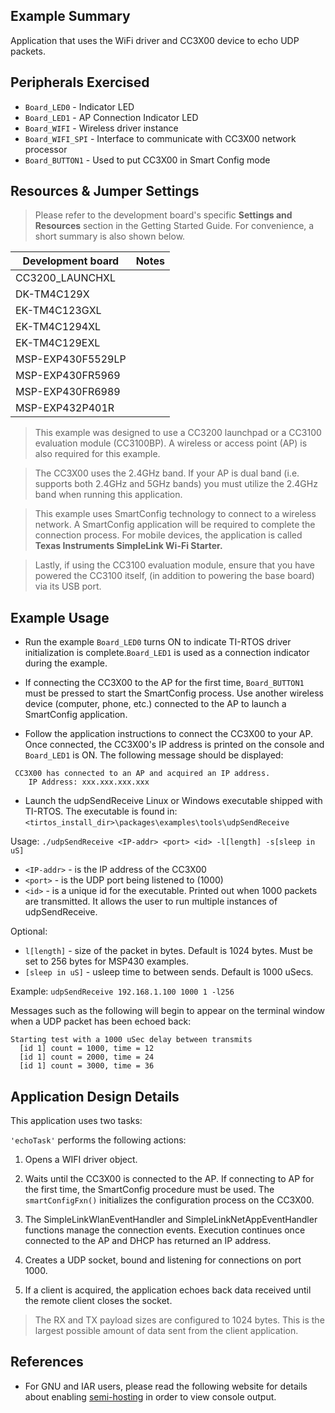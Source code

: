 ## Example Summary

Application that uses the WiFi driver and CC3X00 device to echo UDP packets.

## Peripherals Exercised

* `Board_LED0` -  Indicator LED
* `Board_LED1` -  AP Connection Indicator LED
* `Board_WIFI` -  Wireless driver instance
* `Board_WIFI_SPI` - Interface to communicate with CC3X00 network processor
* `Board_BUTTON1` -  Used to put CC3X00 in Smart Config mode

## Resources & Jumper Settings

> Please refer to the development board's specific __Settings and Resources__
section in the Getting Started Guide. For convenience, a short summary is also
shown below.

| Development board | Notes |
| ----------------- | ----- |
| CC3200_LAUNCHXL   |       |
| DK-TM4C129X       |       |
| EK-TM4C123GXL     |       |
| EK-TM4C1294XL     |       |
| EK-TM4C129EXL     |       |
| MSP-EXP430F5529LP |       |
| MSP-EXP430FR5969  |       |
| MSP-EXP430FR6989  |       |
| MSP-EXP432P401R   |       |

> This example was designed to use a CC3200 launchpad
or a CC3100 evaluation module (CC3100BP).  A wireless
or access point (AP) is also required for this example.

> The CC3X00 uses the 2.4GHz band. If your AP
is dual band (i.e. supports both 2.4GHz and 5GHz bands)
you must utilize the 2.4GHz band when running this application.

> This example uses SmartConfig technology to connect to
a wireless network. A SmartConfig application will be
required to complete the connection process. For mobile
devices, the application is called __Texas Instruments
SimpleLink Wi-Fi Starter.__

> Lastly, if using the CC3100 evaluation module, ensure
that you have powered the CC3100 itself, (in addition
to powering the base board) via its USB port.

## Example Usage

* Run the example `Board_LED0` turns ON to indicate TI-RTOS driver
initialization is complete.`Board_LED1` is used as a connection indicator during
the example.

* If connecting the CC3X00 to the AP for the first time, `Board_BUTTON1` must be
pressed to start the SmartConfig process. Use another wireless device
(computer, phone, etc.) connected to the AP to launch a SmartConfig application.

* Follow the application instructions to connect the CC3X00 to your AP. Once
connected, the CC3X00's IP address is printed on the console and `Board_LED1` is
ON. The following message should be displayed:
```
 CC3X00 has connected to an AP and acquired an IP address.
    IP Address: xxx.xxx.xxx.xxx
```

* Launch the udpSendReceive Linux or Windows executable shipped with TI-RTOS. The executable is found in:
`<tirtos_install_dir>\packages\examples\tools\udpSendReceive`

Usage: `./udpSendReceive <IP-addr> <port> <id> -l[length] -s[sleep in uS]`

* `<IP-addr>` - is the IP address of the CC3X00
* `<port>` -  is the UDP port being listened to (1000)
* `<id>`  -  is a unique id for the executable. Printed out when 1000 packets
are transmitted. It allows the user to run multiple instances of udpSendReceive.

Optional:
* `l[length]` -  size of the packet in bytes. Default is 1024 bytes. Must be set
to 256 bytes for MSP430 examples.
* `[sleep in uS]` - usleep time to between sends. Default is 1000 uSecs.

Example:
`udpSendReceive 192.168.1.100 1000 1 -l256`

Messages such as the following will begin to appear on the terminal window when a UDP packet has been echoed back:
```
Starting test with a 1000 uSec delay between transmits
  [id 1] count = 1000, time = 12
  [id 1] count = 2000, time = 24
  [id 1] count = 3000, time = 36
```

## Application Design Details

This application uses two tasks:

`'echoTask'` performs the following actions:

1. Opens a WIFI driver object.

2. Waits until the CC3X00 is connected to the AP.  If connecting to AP
for the first time, the SmartConfig procedure must be used.  The `smartConfigFxn()` initializes the configuration process on the CC3X00.

3. The SimpleLinkWlanEventHandler and SimpleLinkNetAppEventHandler functions
manage the connection events.  Execution continues once connected to
the AP and DHCP has returned an IP address.

4. Creates a UDP socket, bound and listening for connections on port 1000.

5. If a client is acquired, the application echoes back data received until
      the remote client closes the socket.

> The RX and TX payload sizes are configured to 1024 bytes.  This is the
  largest possible amount of data sent from the client application.

## References

* For GNU and IAR users, please read the following website for details
  about enabling [semi-hosting](http://processors.wiki.ti.com/index.php/TI-RTOS_Examples_SemiHosting)
  in order to view console output.
